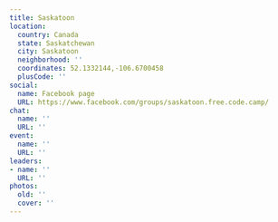 ```yaml
---
title: Saskatoon
location:
  country: Canada
  state: Saskatchewan
  city: Saskatoon
  neighborhood: ''
  coordinates: 52.1332144,-106.6700458
  plusCode: ''
social:
  name: Facebook page
  URL: https://www.facebook.com/groups/saskatoon.free.code.camp/
chat:
  name: ''
  URL: ''
event:
  name: ''
  URL: ''
leaders:
- name: ''
  URL: ''
photos:
  old: ''
  cover: ''
---
```

